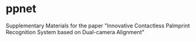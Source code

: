# ppnet
Supplementary Materials for the paper "Innovative Contactless Palmprint Recognition System based on Dual-camera Alignment"
